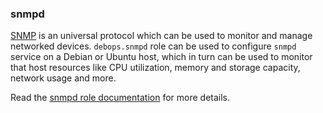 ### snmpd

[SNMP](https://en.wikipedia.org/wiki/Simple_Network_Management_Protocol)
is an universal protocol which can be used to monitor and manage
networked devices. `debops.snmpd` role can be used to configure `snmpd`
service on a Debian or Ubuntu host, which in turn can be used to monitor
that host resources like CPU utilization, memory and storage capacity,
network usage and more.

Read the [snmpd role documentation](https://docs.debops.org/en/master/ansible/roles/snmpd/) for more details.
